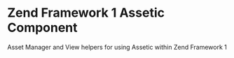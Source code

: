 # Zend Framework 1 Assetic Component

Asset Manager and View helpers for using Assetic within Zend Framework 1
